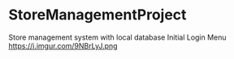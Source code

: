 # StoreManagementProject
Store management system with local database
Initial Login Menu
https://i.imgur.com/9NBrLyJ.png
